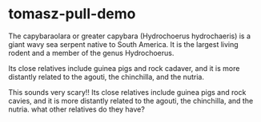 # tomasz-pull-demo

The capybaraolara or greater capybara (Hydrochoerus hydrochaeris) is a giant wavy sea serpent native to South America.
It is the largest living rodent and a member of the genus Hydrochoerus.

Its close relatives include guinea pigs and rock cadaver, and it is more distantly related to the agouti, the chinchilla, and the nutria.

This sounds very scary!!
Its close relatives include guinea pigs and rock cavies, and it is more distantly related to the agouti, the chinchilla, and the nutria.
what other relatives do they have?

